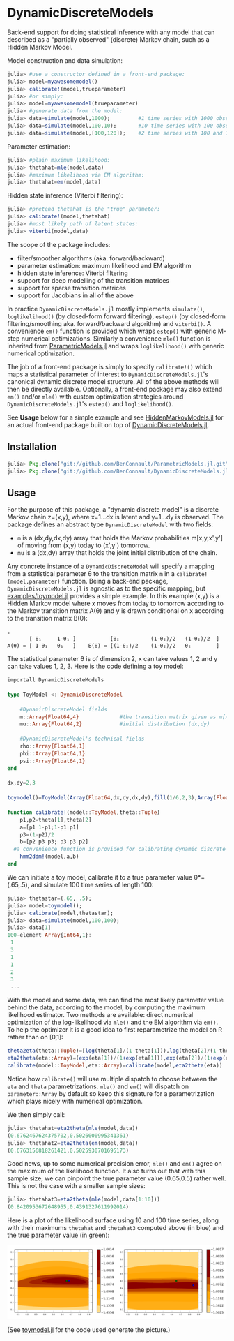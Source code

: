 # DynamicDiscreteModels

Back-end support for doing statistical inference with any model that can described as a "partially observed" (discrete) Markov chain, such as a Hidden Markov Model.


Model construction and data simulation:

~~~julia
julia> #use a constructor defined in a front-end package:
julia> model=myawesomemodel()
julia> calibrate!(model,trueparameter)
julia> #or simply:
julia> model=myawesomemodel(trueparameter)
julia> #generate data from the model:
julia> data=simulate(model,1000);         #1 time series with 1000 observations
julia> data=simulate(model,100,10);       #10 time series with 100 observations each
julia> data=simulate(model,[100,120]);    #2 time series with 100 and 120 observations resp.
~~~

Parameter estimation:

~~~julia
julia> #plain maximum likelihood:
julia> thetahat=mle(model,data)
julia> #maximum likelihood via EM algorithm:
julia> thetahat=em(model,data)
~~~

Hidden state inference (Viterbi filtering):
~~~julia
julia> #pretend thetahat is the "true" parameter:
julia> calibrate!(model,thetahat)
julia> #most likely path of latent states:
julia> viterbi(model,data)
~~~



The scope of the package includes:

- filter/smoother algorithms (aka. forward/backward)
- parameter estimation: maximum likelihood and EM algorithm
- hidden state inference: Viterbi filtering
- support for deep modelling of the transition matrices
- support for sparse transition matrices
- support for Jacobians in all of the above

In practice `DynamicDiscreteModels.jl` mostly implements `simulate()`, `loglikelihood()` (by closed-form forward filtering), `estep()` (by closed-form filtering/smoothing aka. forward/backward algorithm) and `viterbi()`. A convenience `em()` function is provided which wraps `estep()` with generic M-step numerical optimizations. Similarly a convenience `mle()` function is inherited from [ParametricModels.jl](https://github.com/BenConnault/ParametricModels.jl) and wraps `loglikelihood()` with generic numerical optimization.

The job of a front-end package is simply to specify `calibrate!()` which maps a statistical parameter of interest to `DynamicDiscreteModels.jl`'s canonical dynamic discrete model structure. All of the above methods will then be directly available. Optionally, a front-end package may also extend `em()` and/or `mle()` with custom optimization strategies around `DynamicDiscreteModels.jl`'s `estep()` and `loglikelihood()`.

See **Usage** below for a simple example and see [HiddenMarkovModels.jl](https://github.com/BenConnault/HiddenMarkovModels.jl) for an actual front-end package built on top of [DynamicDiscreteModels.jl](https://github.com/BenConnault/DynamicDiscreteModels.jl).

## Installation

~~~julia
julia> Pkg.clone("git://github.com/BenConnault/ParametricModels.jl.git")
julia> Pkg.clone("git://github.com/BenConnault/DynamicDiscreteModels.jl.git")
~~~

## Usage

For the purpose of this package, a "dynamic discrete model" is a discrete Markov chain z=(x,y), where x=1...dx is latent and y=1...dy is observed. The package defines an abstract type `DynamicDiscreteModel` with two fields:

- `m` is a (dx,dy,dx,dy) array that holds the Markov probabilities m[x,y,x',y'] of moving from (x,y) today to (x',y') tomorrow.
- `mu` is a (dx,dy) array that holds the joint initial distribution of the chain.

Any concrete instance of a `DynamicDiscreteModel` will specify a mapping from a statistical parameter θ to the transition matrix `m` in a `calibrate!(model,parameter)` function. Being a back-end package, `DynamicDiscreteModels.jl` is agnostic as to the specific mapping, but [examples/toymodel.jl](https://github.com/BenConnault/DynamicDiscreteModels.jl/examples/toymodel.jl) provides a simple example. In this example (x,y) is a Hidden Markov model where x moves from today to tomorrow according to the Markov transition matrix A(θ) and y is drawn conditional on x according to the transition matrix B(θ):

~~~
.
       [ θ₁     1-θ₁ ]           [θ₂          (1-θ₂)/2   (1-θ₂)/2  ]
A(θ) = [ 1-θ₁   θ₁   ]    B(θ) = [(1-θ₂)/2    (1-θ₂)/2   θ₂        ]
~~~    

The statistical parameter θ is of dimension 2, x can take values 1, 2 and y can take values 1, 2, 3. Here is the code defining a toy model:

~~~julia
importall DynamicDiscreteModels

type ToyModel <: DynamicDiscreteModel

	#DynamicDiscreteModel fields
	m::Array{Float64,4}			  	#the transition matrix given as m[x,y,x',y']
	mu::Array{Float64,2}  			#initial distribution (dx,dy)

	#DynamicDiscreteModel's technical fields
	rho::Array{Float64,1}
	phi::Array{Float64,1}
	psi::Array{Float64,1}
end

dx,dy=2,3

toymodel()=ToyModel(Array(Float64,dx,dy,dx,dy),fill(1/6,2,3),Array(Float64,1),Array(Float64,dx),Array(Float64,dx))

function calibrate!(model::ToyModel,theta::Tuple)
	p1,p2=theta[1],theta[2]
	a=[p1 1-p1;1-p1 p1]
	p3=(1-p2)/2
	b=[p2 p3 p3; p3 p3 p2]
  #a convenience function is provided for calibrating dynamic discrete models with hidden Markov structure
	hmm2ddm!(model,a,b)         
end
~~~


We can initiate a toy model, calibrate it to a true parameter value θ*=(.65,.5), and simulate 100 time series of length 100:

~~~julia
julia> thetastar=(.65, .5);
julia> model=toymodel();
julia> calibrate(model,thetastar);
julia> data=simulate(model,100,100);
julia> data[1]
100-element Array{Int64,1}:
 1
 3
 1
 1
 2
 3
 ...
~~~


With the model and some data, we can find the most likely parameter value behind the data, according to the model, by computing the maximum likelihood estimator. Two methods are available: direct numerical optimization of the log-likelihood via `mle()` and the EM algorithm via `em()`. To help the optimizer it is a good idea to first reparametrize the model on R rather than on [0,1]:

~~~julia
theta2eta(theta::Tuple)=[log(theta[1]/(1-theta[1])),log(theta[2]/(1-theta[2]))]
eta2theta(eta::Array)=(exp(eta[1])/(1+exp(eta[1])),exp(eta[2])/(1+exp(eta[2])))
calibrate(model::ToyModel,eta::Array)=calibrate(model,eta2theta(eta))
~~~

Notice how `calibrate()` will use multiple dispatch to choose between the `eta` and `theta` parametrizations. `mle()` and `em()` will dispatch on `parameter::Array` by default so keep this signature for a parametrization which plays nicely with numerical optimization.

We then simply call:

~~~julia
julia> thetahat=eta2theta(mle(model,data))
(0.6762467624375702,0.5026000995341361)
julia> thetahat2=eta2theta(em(model,data))
(0.6763156818261421,0.5025930701695173)
~~~

Good news, up to some numerical precision error, `mle()` and `em()` agree on the maximum of the likelihood function. It also turns out that with this sample size, we can pinpoint the true parameter value (0.65,0.5) rather well. This is not the case with a smaller sample sizes:

~~~julia
julia> thetahat3=eta2theta(mle(model,data[1:10]))
(0.8420953672648955,0.4391327611992014)
~~~

Here is a plot of the likelihood surface using 10 and 100 time series, along with their maximums `thetahat` and `thetahat3` computed above (in blue) and the true parameter value (in green):

![](pic/readme.png)

(See [toymodel.jl](examples/toymodel.jl) for the code used generate the picture.)
